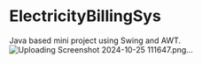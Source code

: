 # ElectricityBillingSys
Java based mini project using Swing and AWT.
![Uploading Screenshot 2024-10-25 111647.png…]()
